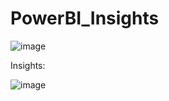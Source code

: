 # PowerBI_Insights

![image](https://user-images.githubusercontent.com/59439090/130356147-f0379612-c426-4c07-86f1-5d8c55d65459.png)

Insights:


![image](https://user-images.githubusercontent.com/59439090/130356224-18f8aea1-3d7f-4d53-bd54-65cf518af3b9.png)


